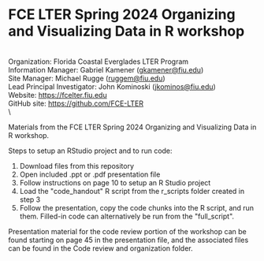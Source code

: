 # FCE LTER Spring 2024 Organizing and Visualizing Data in R workshop

\
Organization: Florida Coastal Everglades LTER Program\
Information Manager: Gabriel Kamener ([gkamener\@fiu.edu](mailto:gkamener@fiu.edu))\
Site Manager: Michael Rugge ([ruggem\@fiu.edu](mailto:ruggem@fiu.edu))\
Lead Principal Investigator: John Kominoski ([jkominos\@fiu.edu](mailto:jkominos@fiu.edu))\
Website: <https://fcelter.fiu.edu>\
GitHub site: <https://github.com/FCE-LTER>\
\

Materials from the FCE LTER Spring 2024 Organizing and Visualizing Data in R workshop.

Steps to setup an RStudio project and to run code:

1. Download files from this repository
2. Open included .ppt or .pdf presentation file
3. Follow instructions on page 10 to setup an R Studio project
4. Load the "code_handout" R script from the r_scripts folder created in step 3
5. Follow the presentation, copy the code chunks into the R script, and run them. Filled-in code can alternatively be run from the "full_script".

Presentation material for the code review portion of the workshop can be found starting on page 45 in the presentation file, and the associated files can be found in the Code review and organization folder.
